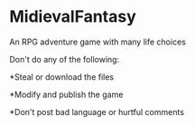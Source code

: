 # MidievalFantasy
An RPG adventure game with many life choices

Don't do any of the following:

*Steal or download the files

*Modify and publish the game 

*Don't post bad language or hurtful comments
